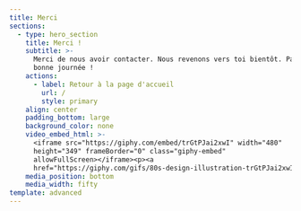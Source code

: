 ```yaml
---
title: Merci
sections:
  - type: hero_section
    title: Merci !
    subtitle: >-
      Merci de nous avoir contacter. Nous revenons vers toi bientôt. Passe une
      bonne journée !
    actions:
      - label: Retour à la page d'accueil
        url: /
        style: primary
    align: center
    padding_bottom: large
    background_color: none
    video_embed_html: >-
      <iframe src="https://giphy.com/embed/trGtPJai2xwI" width="480"
      height="349" frameBorder="0" class="giphy-embed"
      allowFullScreen></iframe><p><a
      href="https://giphy.com/gifs/80s-design-illustration-trGtPJai2xwI"></a></p>
    media_position: bottom
    media_width: fifty
template: advanced
---
```

